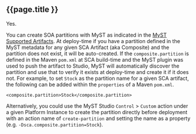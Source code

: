 ## {{page.title }} 

Yes.

You can create SOA partitions with MyST as indicated in the [MyST Supported Artifacts](https://docs.rubiconred.com/myst-studio/appendix/artifact/#sca). At deploy-time if you have a partition defined in the MyST metadata for any given SCA Artifact (aka Composite) and the partition does not exist, it will be auto-created. If the `composite.partition` is defined in the Maven `pom.xml` at SCA build-time and the MyST plugin was used to push the artifact to Studio, MyST will automatically discover the partition and use that to verify it exists at deploy-time and create it if it does not. For example, to set `Stock` as the partition name for a given SCA artifact, the following can be added within the `properties` of a Maven `pom.xml`.
```
<composite.partition>Stock</composite.partition>
```

Alternatively, you could use the MyST Studio  `Control` > `Custom` action under a given Platform Instance to create the partition directly before deployment with an action name of `create-partition` and setting the name as a property (e.g. `-Dsca.composite.partition=Stock`).